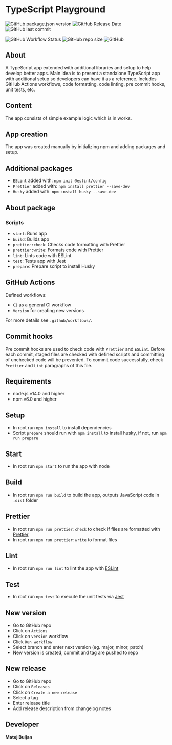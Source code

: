 # TypeScript Playground

![GitHub package.json version](https://img.shields.io/github/package-json/v/matejb6/typescript-custom-setup)
![GitHub Release Date](https://img.shields.io/github/release-date/matejb6/typescript-custom-setup)
![GitHub last commit](https://img.shields.io/github/last-commit/matejb6/typescript-custom-setup)

![GitHub Workflow Status](https://img.shields.io/github/workflow/status/matejb6/typescript-custom-setup/CI)
![GitHub repo size](https://img.shields.io/github/repo-size/matejb6/typescript-custom-setup)
![GitHub](https://img.shields.io/github/license/matejb6/typescript-custom-setup)

## About
A TypeScript app extended with additional libraries and setup to help develop better apps.
Main idea is to present a standalone TypeScript app with additional setup so developers can have it as a reference.
Includes GitHub Actions workflows, code formatting, code linting, pre commit hooks, unit tests, etc.

## Content
The app consists of simple example logic which is in works.

## App creation
The app was created manually by initializing npm and adding packages and setup.

## Additional packages
* `ESLint` added with: `npm init @eslint/config`
* `Prettier` added with: `npm install prettier --save-dev`
* `Husky` added with: `npm install husky --save-dev`

## About package
### Scripts
* `start`: Runs app
* `build`: Builds app
* `prettier:check`: Checks code formatting with Prettier
* `prettier:write`: Formats code with Prettier
* `lint`: Lints code with ESLint
* `test`: Tests app with Jest
* `prepare`: Prepare script to install Husky

## GitHub Actions
Defined workflows:
* `CI` as a general CI workflow
* `Version` for creating new versions

For more details see `.github/workflows/`.

## Commit hooks
Pre commit hooks are used to check code with `Prettier` and `ESLint`.
Before each commit, staged files are checked with defined scripts and committing of unchecked code will be prevented.
To commit code successfully, check `Prettier` and `Lint` paragraphs of this file.

## Requirements
* node.js v14.0 and higher
* npm v6.0 and higher

## Setup
* In root run `npm install` to install dependencies
* Script `prepare` should run with `npm install` to install husky, if not, run `npm run prepare`

## Start
* In root run `npm start` to run the app with node

## Build
* In root run `npm run build` to build the app, outputs JavaScript code in `.dist` folder

## Prettier
* In root run `npm run prettier:check` to check if files are formatted with [Prettier](https://prettier.io)
* In root run `npm run prettier:write` to format files

## Lint
* In root run `npm run lint` to lint the app with [ESLint](https://eslint.org)

## Test
* In root run `npm test` to execute the unit tests via [Jest](https://jestjs.io)

## New version
* Go to GitHub repo
* Click on `Actions`
* Click on `Version` workflow
* Click `Run workflow`
* Select branch and enter next version (eg. major, minor, patch)
* New version is created, commit and tag are pushed to repo

## New release
* Go to GitHub repo
* Click on `Releases`
* Click on `Create a new release`
* Select a tag
* Enter release title
* Add release description from changelog notes

## Developer
**Matej Buljan**
